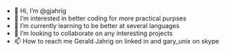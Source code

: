 - 👋 Hi, I’m @gjahrig
- 👀 I’m interested in better coding for more practical purpses 
- 🌱 I’m currently learning to be better at several languages 
- 💞️ I’m looking to collaborate on any interesting projects
- 📫 How to reach me Gerald Jahrig on linked in and gary_unix on skype

<!---
gjahrig/gjahrig is a ✨ special ✨ repository because its `README.md` (this file) appears on your GitHub profile.
You can click the Preview link to take a look at your changes.
--->
